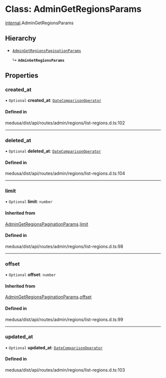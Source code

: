 # Class: AdminGetRegionsParams

[internal](../modules/internal-22.md).AdminGetRegionsParams

## Hierarchy

- [`AdminGetRegionsPaginationParams`](internal-22.AdminGetRegionsPaginationParams.md)

  ↳ **`AdminGetRegionsParams`**

## Properties

### created\_at

• `Optional` **created\_at**: [`DateComparisonOperator`](internal-2.DateComparisonOperator.md)

#### Defined in

medusa/dist/api/routes/admin/regions/list-regions.d.ts:102

___

### deleted\_at

• `Optional` **deleted\_at**: [`DateComparisonOperator`](internal-2.DateComparisonOperator.md)

#### Defined in

medusa/dist/api/routes/admin/regions/list-regions.d.ts:104

___

### limit

• `Optional` **limit**: `number`

#### Inherited from

[AdminGetRegionsPaginationParams](internal-22.AdminGetRegionsPaginationParams.md).[limit](internal-22.AdminGetRegionsPaginationParams.md#limit)

#### Defined in

medusa/dist/api/routes/admin/regions/list-regions.d.ts:98

___

### offset

• `Optional` **offset**: `number`

#### Inherited from

[AdminGetRegionsPaginationParams](internal-22.AdminGetRegionsPaginationParams.md).[offset](internal-22.AdminGetRegionsPaginationParams.md#offset)

#### Defined in

medusa/dist/api/routes/admin/regions/list-regions.d.ts:99

___

### updated\_at

• `Optional` **updated\_at**: [`DateComparisonOperator`](internal-2.DateComparisonOperator.md)

#### Defined in

medusa/dist/api/routes/admin/regions/list-regions.d.ts:103
